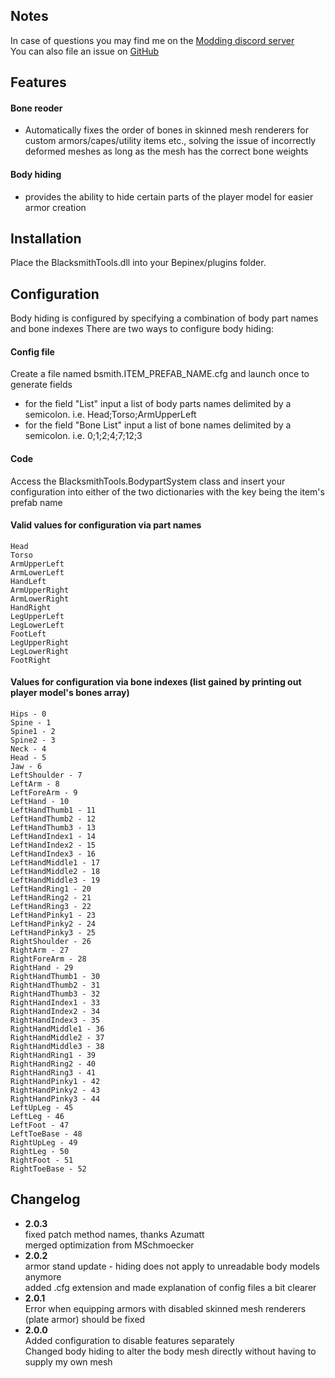 ## Notes
In case of questions you may find me on the [Modding discord server](https://discord.gg/MXqWrn532w)  
You can also file an issue on [GitHub](https://github.com/GoldenJude/BlacksmithTools/issues)  

## Features

#### Bone reoder
- Automatically fixes the order of bones in skinned mesh renderers for custom armors/capes/utility items etc., solving the issue of incorrectly deformed meshes as long as the mesh has the correct bone weights

#### Body hiding
- provides the ability to hide certain parts of the player model for easier armor creation

## Installation
Place the BlacksmithTools.dll into your Bepinex/plugins folder.

## Configuration

Body hiding is configured by specifying a combination of body part names and bone indexes
There are two ways to configure body hiding:
  
#### Config file
Create a file named bsmith.ITEM_PREFAB_NAME.cfg and launch once to generate fields  
- for the field "List" input a list of body parts names delimited by a semicolon. i.e. Head;Torso;ArmUpperLeft  
- for the field "Bone List" input a list of bone names delimited by a semicolon. i.e. 0;1;2;4;7;12;3  

#### Code
Access the BlacksmithTools.BodypartSystem class and insert your configuration into either of the two dictionaries with the key being the item's prefab name

#### Valid values for configuration via part names
    
    Head
    Torso
    ArmUpperLeft
    ArmLowerLeft
    HandLeft
    ArmUpperRight
    ArmLowerRight
    HandRight
    LegUpperLeft
    LegLowerLeft
    FootLeft
    LegUpperRight
    LegLowerRight
    FootRight

#### Values for configuration via bone indexes (list gained by printing out player model's bones array)

    Hips - 0
    Spine - 1
    Spine1 - 2
    Spine2 - 3
    Neck - 4
    Head - 5
    Jaw - 6
    LeftShoulder - 7
    LeftArm - 8
    LeftForeArm - 9
    LeftHand - 10
    LeftHandThumb1 - 11
    LeftHandThumb2 - 12
    LeftHandThumb3 - 13
    LeftHandIndex1 - 14
    LeftHandIndex2 - 15
    LeftHandIndex3 - 16
    LeftHandMiddle1 - 17
    LeftHandMiddle2 - 18
    LeftHandMiddle3 - 19
    LeftHandRing1 - 20
    LeftHandRing2 - 21
    LeftHandRing3 - 22
    LeftHandPinky1 - 23
    LeftHandPinky2 - 24
    LeftHandPinky3 - 25
    RightShoulder - 26
    RightArm - 27
    RightForeArm - 28
    RightHand - 29
    RightHandThumb1 - 30
    RightHandThumb2 - 31
    RightHandThumb3 - 32
    RightHandIndex1 - 33
    RightHandIndex2 - 34
    RightHandIndex3 - 35
    RightHandMiddle1 - 36
    RightHandMiddle2 - 37
    RightHandMiddle3 - 38
    RightHandRing1 - 39
    RightHandRing2 - 40
    RightHandRing3 - 41
    RightHandPinky1 - 42
    RightHandPinky2 - 43
    RightHandPinky3 - 44
    LeftUpLeg - 45
    LeftLeg - 46
    LeftFoot - 47
    LeftToeBase - 48
    RightUpLeg - 49
    RightLeg - 50
    RightFoot - 51
    RightToeBase - 52

## Changelog  
- **2.0.3**  
fixed patch method names, thanks Azumatt  
merged optimization from MSchmoecker  
- **2.0.2**  
armor stand update - hiding does not apply to unreadable body models anymore  
added .cfg extension and made explanation of config files a bit clearer  
- **2.0.1**  
Error when equipping armors with disabled skinned mesh renderers (plate armor) should be fixed   
- **2.0.0**  
Added configuration to disable features separately  
Changed body hiding to alter the body mesh directly without having to supply my own mesh
